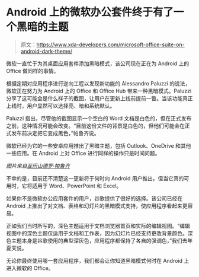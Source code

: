 # Android 上的微软办公套件终于有了一个黑暗的主题

> 原文：<https://www.xda-developers.com/microsoft-office-suite-on-android-dark-theme/>

微软一直忙于为其桌面应用套件添加黑暗模式，该公司现在正在为 Android 上的 Office 做同样的事情。

根据定期对应用程序进行逆向工程以发现新功能的 Alessandro Paluzzi 的说法，微软正在努力为 Android 上的 Office 和 Office Hub 带来一种黑暗模式。Paluzzi 分享了这可能会是什么样子的截图，让用户在更新上线前提前一瞥。当该功能真正上线时，用户显然可以选择亮、暗和系统默认。

Paluzzi 指出，尽管他的截图显示一个空白的 Word 文档是白色的，但在正式发布之前，这种情况可能会改变。“目前这份文件的背景是白色的，但他们可能会在正式发布前决定把它变成黑色，”帕鲁齐说。

微软已经为它的一些安卓应用推出了黑暗主题，包括 Outlook、OneDrive 和其他一些应用。在 Android 上对 Office 进行同样的操作只是时间问题。

*图片来自[亚历山德罗·帕鲁齐](https://twitter.com/alex193a/status/1368875915644727298)*

不幸的是，目前还不清楚这一更新将于何时向 Android 用户推出。但当它真的可用时，它将适用于 Word、PowerPoint 和 Excel。

如果你不是微软办公应用套件的用户，谷歌提供了很好的选择。该公司已经在 Android 上推出了对文档、表格和幻灯片的黑暗模式支持，使应用程序看起来更容易。

正如我们当时所写的，深色主题适用于文档浏览器首页和实际的编辑视图。“编辑视图中的深色主题仅适用于文档和工作表，因为幻灯片已经支持更改背景颜色。深色主题本身是谷歌使用的典型深灰色，应用程序都保持了各自的强调色，”我们去年夏天说。

无论你最终使用哪一套应用程序，我们都会让你知道黑暗模式何时在 Android 上进入微软的 Office。